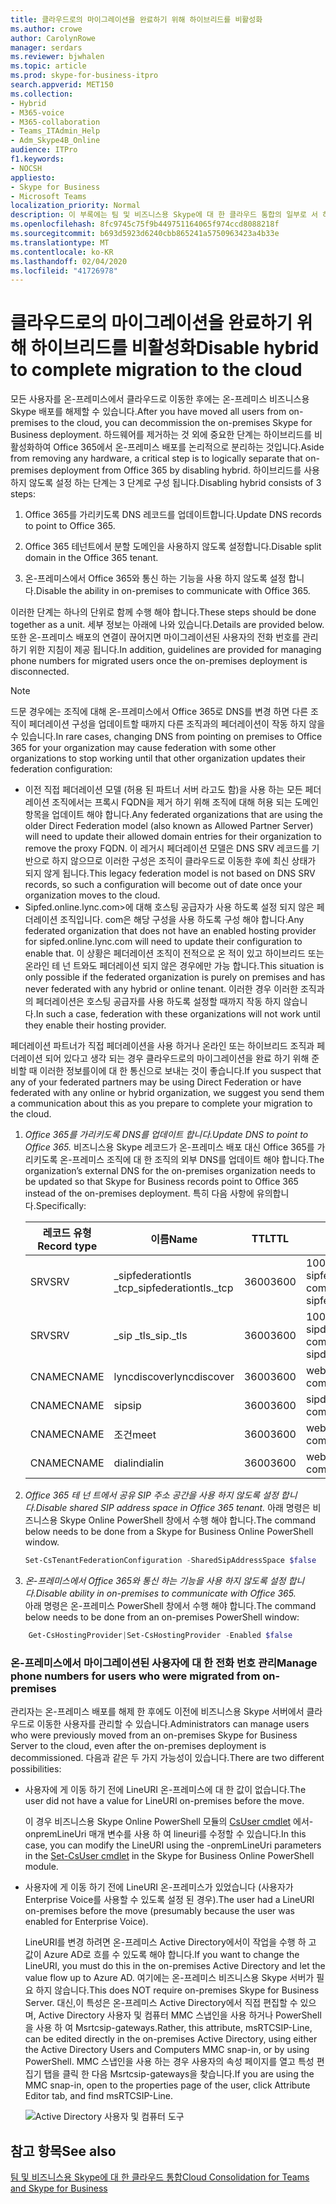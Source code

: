 ```yaml
---
title: 클라우드로의 마이그레이션을 완료하기 위해 하이브리드를 비활성화
ms.author: crowe
author: CarolynRowe
manager: serdars
ms.reviewer: bjwhalen
ms.topic: article
ms.prod: skype-for-business-itpro
search.appverid: MET150
ms.collection:
- Hybrid
- M365-voice
- M365-collaboration
- Teams_ITAdmin_Help
- Adm_Skype4B_Online
audience: ITPro
f1.keywords:
- NOCSH
appliesto:
- Skype for Business
- Microsoft Teams
localization_priority: Normal
description: 이 부록에는 팀 및 비즈니스용 Skype에 대 한 클라우드 통합의 일부로 서 하이브리드를 사용 하지 않도록 설정 하는 자세한 단계가 포함 되어 있습니다.
ms.openlocfilehash: 8fc9745c75f9b449751164065f974ccd8088218f
ms.sourcegitcommit: b693d5923d6240cbb865241a5750963423a4b33e
ms.translationtype: MT
ms.contentlocale: ko-KR
ms.lasthandoff: 02/04/2020
ms.locfileid: "41726978"
---
```

# <a name="disable-hybrid-to-complete-migration-to-the-cloud"></a><span data-ttu-id="0e216-103">클라우드로의 마이그레이션을 완료하기 위해 하이브리드를 비활성화</span><span class="sxs-lookup"><span data-stu-id="0e216-103">Disable hybrid to complete migration to the cloud</span></span>

<span data-ttu-id="0e216-104">모든 사용자를 온-프레미스에서 클라우드로 이동한 후에는 온-프레미스 비즈니스용 Skype 배포를 해제할 수 있습니다.</span><span class="sxs-lookup"><span data-stu-id="0e216-104">After you have moved all users from on-premises to the cloud, you can decommission the on-premises Skype for Business deployment.</span></span> <span data-ttu-id="0e216-105">하드웨어를 제거하는 것 외에 중요한 단계는 하이브리드를 비활성화하여 Office 365에서 온-프레미스 배포를 논리적으로 분리하는 것입니다.</span><span class="sxs-lookup"><span data-stu-id="0e216-105">Aside from removing any hardware, a critical step is to logically separate that on-premises deployment from Office 365 by disabling hybrid.</span></span> <span data-ttu-id="0e216-106">하이브리드를 사용 하지 않도록 설정 하는 단계는 3 단계로 구성 됩니다.</span><span class="sxs-lookup"><span data-stu-id="0e216-106">Disabling hybrid consists of 3 steps:</span></span>

1. <span data-ttu-id="0e216-107">Office 365를 가리키도록 DNS 레코드를 업데이트합니다.</span><span class="sxs-lookup"><span data-stu-id="0e216-107">Update DNS records to point to Office 365.</span></span>

2. <span data-ttu-id="0e216-108">Office 365 테넌트에서 분할 도메인을 사용하지 않도록 설정합니다.</span><span class="sxs-lookup"><span data-stu-id="0e216-108">Disable split domain in the Office 365 tenant.</span></span>

3. <span data-ttu-id="0e216-109">온-프레미스에서 Office 365와 통신 하는 기능을 사용 하지 않도록 설정 합니다.</span><span class="sxs-lookup"><span data-stu-id="0e216-109">Disable the ability in on-premises to communicate with Office 365.</span></span>

<span data-ttu-id="0e216-110">이러한 단계는 하나의 단위로 함께 수행 해야 합니다.</span><span class="sxs-lookup"><span data-stu-id="0e216-110">These steps should be done together as a unit.</span></span> <span data-ttu-id="0e216-111">세부 정보는 아래에 나와 있습니다.</span><span class="sxs-lookup"><span data-stu-id="0e216-111">Details are provided below.</span></span> <span data-ttu-id="0e216-112">또한 온-프레미스 배포의 연결이 끊어지면 마이그레이션된 사용자의 전화 번호를 관리 하기 위한 지침이 제공 됩니다.</span><span class="sxs-lookup"><span data-stu-id="0e216-112">In addition, guidelines are provided for managing phone numbers for migrated users once the on-premises deployment is disconnected.</span></span>

> [!Note] 
> <span data-ttu-id="0e216-113">드문 경우에는 조직에 대해 온-프레미스에서 Office 365로 DNS를 변경 하면 다른 조직이 페더레이션 구성을 업데이트할 때까지 다른 조직과의 페더레이션이 작동 하지 않을 수 있습니다.</span><span class="sxs-lookup"><span data-stu-id="0e216-113">In rare cases, changing DNS from pointing on premises to Office 365 for your organization may cause federation with some other organizations to stop working until that other organization updates their federation configuration:</span></span><ul><li>
<span data-ttu-id="0e216-114">이전 직접 페더레이션 모델 (허용 된 파트너 서버 라고도 함)을 사용 하는 모든 페더레이션 조직에서는 프록시 FQDN을 제거 하기 위해 조직에 대해 허용 되는 도메인 항목을 업데이트 해야 합니다.</span><span class="sxs-lookup"><span data-stu-id="0e216-114">Any federated organizations that are using the older Direct Federation model (also known as Allowed Partner Server) will need to update their allowed domain entries for their organization to remove the proxy FQDN.</span></span> <span data-ttu-id="0e216-115">이 레거시 페더레이션 모델은 DNS SRV 레코드를 기반으로 하지 않으므로 이러한 구성은 조직이 클라우드로 이동한 후에 최신 상태가 되지 않게 됩니다.</span><span class="sxs-lookup"><span data-stu-id="0e216-115">This legacy federation model is not based on DNS SRV records, so such a configuration will become out of date once your organization moves to the cloud.</span></span> </li><li><span data-ttu-id="0e216-116">Sipfed.online.lync.com>에 대해 호스팅 공급자가 사용 하도록 설정 되지 않은 페더레이션 조직입니다. <span>com은 해당 구성을 사용 하도록 구성 해야 합니다.</span><span class="sxs-lookup"><span data-stu-id="0e216-116">Any federated organization that does not have an enabled hosting provider for sipfed.online.lync.<span>com will need to update their configuration to enable that.</span></span> <span data-ttu-id="0e216-117">이 상황은 페더레이션 조직이 전적으로 온 적이 있고 하이브리드 또는 온라인 테 넌 트와도 페더레이션 되지 않은 경우에만 가능 합니다.</span><span class="sxs-lookup"><span data-stu-id="0e216-117">This situation is only possible if the federated organization is purely on premises and has never federated with any hybrid or online tenant.</span></span> <span data-ttu-id="0e216-118">이러한 경우 이러한 조직과의 페더레이션은 호스팅 공급자를 사용 하도록 설정할 때까지 작동 하지 않습니다.</span><span class="sxs-lookup"><span data-stu-id="0e216-118">In such a case, federation with these organizations will not work until they enable their hosting provider.</span></span></li></ul><span data-ttu-id="0e216-119">페더레이션 파트너가 직접 페더레이션을 사용 하거나 온라인 또는 하이브리드 조직과 페더레이션 되어 있다고 생각 되는 경우 클라우드로의 마이그레이션을 완료 하기 위해 준비할 때 이러한 정보를이에 대 한 통신으로 보내는 것이 좋습니다.</span><span class="sxs-lookup"><span data-stu-id="0e216-119">If you suspect that any of your federated partners may be using Direct Federation or have federated with any online or hybrid organization, we suggest you send them a communication about this as you prepare to complete your migration to the cloud.</span></span>

1.  <span data-ttu-id="0e216-120">*Office 365를 가리키도록 DNS를 업데이트 합니다.*</span><span class="sxs-lookup"><span data-stu-id="0e216-120">*Update DNS to point to Office 365.*</span></span>
<span data-ttu-id="0e216-121">비즈니스용 Skype 레코드가 온-프레미스 배포 대신 Office 365를 가리키도록 온-프레미스 조직에 대 한 조직의 외부 DNS를 업데이트 해야 합니다.</span><span class="sxs-lookup"><span data-stu-id="0e216-121">The organization’s external DNS for the on-premises organization needs to be updated so that Skype for Business records point to Office 365 instead of the on-premises deployment.</span></span> <span data-ttu-id="0e216-122">특히 다음 사항에 유의합니다.</span><span class="sxs-lookup"><span data-stu-id="0e216-122">Specifically:</span></span>

    |<span data-ttu-id="0e216-123">레코드 유형</span><span class="sxs-lookup"><span data-stu-id="0e216-123">Record type</span></span>|<span data-ttu-id="0e216-124">이름</span><span class="sxs-lookup"><span data-stu-id="0e216-124">Name</span></span>|<span data-ttu-id="0e216-125">TTL</span><span class="sxs-lookup"><span data-stu-id="0e216-125">TTL</span></span>|<span data-ttu-id="0e216-126">값</span><span class="sxs-lookup"><span data-stu-id="0e216-126">Value</span></span>|
    |---|---|---|---|
    |<span data-ttu-id="0e216-127">SRV</span><span class="sxs-lookup"><span data-stu-id="0e216-127">SRV</span></span>|<span data-ttu-id="0e216-128">_sipfederationtls _tcp</span><span class="sxs-lookup"><span data-stu-id="0e216-128">_sipfederationtls._tcp</span></span>|<span data-ttu-id="0e216-129">3600</span><span class="sxs-lookup"><span data-stu-id="0e216-129">3600</span></span>|<span data-ttu-id="0e216-130">100 1 5061 sipfed.online.lync.com>. <span>com</span><span class="sxs-lookup"><span data-stu-id="0e216-130">100 1 5061 sipfed.online.lync.<span>com</span></span>|
    |<span data-ttu-id="0e216-131">SRV</span><span class="sxs-lookup"><span data-stu-id="0e216-131">SRV</span></span>|<span data-ttu-id="0e216-132">_sip _tls</span><span class="sxs-lookup"><span data-stu-id="0e216-132">_sip._tls</span></span>|<span data-ttu-id="0e216-133">3600</span><span class="sxs-lookup"><span data-stu-id="0e216-133">3600</span></span>|<span data-ttu-id="0e216-134">100 1 443 sipdir.online.lync.com>. <span>com</span><span class="sxs-lookup"><span data-stu-id="0e216-134">100 1 443 sipdir.online.lync.<span>com</span></span>|
    |<span data-ttu-id="0e216-135">CNAME</span><span class="sxs-lookup"><span data-stu-id="0e216-135">CNAME</span></span>| <span data-ttu-id="0e216-136">lyncdiscover</span><span class="sxs-lookup"><span data-stu-id="0e216-136">lyncdiscover</span></span>|   <span data-ttu-id="0e216-137">3600</span><span class="sxs-lookup"><span data-stu-id="0e216-137">3600</span></span>|   <span data-ttu-id="0e216-138">webdir. s e t. <span>com</span><span class="sxs-lookup"><span data-stu-id="0e216-138">webdir.online.lync.<span>com</span></span>|
    |<span data-ttu-id="0e216-139">CNAME</span><span class="sxs-lookup"><span data-stu-id="0e216-139">CNAME</span></span>| <span data-ttu-id="0e216-140">sip</span><span class="sxs-lookup"><span data-stu-id="0e216-140">sip</span></span>|    <span data-ttu-id="0e216-141">3600</span><span class="sxs-lookup"><span data-stu-id="0e216-141">3600</span></span>|   <span data-ttu-id="0e216-142">sipdir.online.lync.com>. <span>com</span><span class="sxs-lookup"><span data-stu-id="0e216-142">sipdir.online.lync.<span>com</span></span>|
    |<span data-ttu-id="0e216-143">CNAME</span><span class="sxs-lookup"><span data-stu-id="0e216-143">CNAME</span></span>| <span data-ttu-id="0e216-144">조건</span><span class="sxs-lookup"><span data-stu-id="0e216-144">meet</span></span>|   <span data-ttu-id="0e216-145">3600</span><span class="sxs-lookup"><span data-stu-id="0e216-145">3600</span></span>|   <span data-ttu-id="0e216-146">webdir. s e t. <span>com</span><span class="sxs-lookup"><span data-stu-id="0e216-146">webdir.online.lync.<span>com</span></span>|
    |<span data-ttu-id="0e216-147">CNAME</span><span class="sxs-lookup"><span data-stu-id="0e216-147">CNAME</span></span>| <span data-ttu-id="0e216-148">dialin</span><span class="sxs-lookup"><span data-stu-id="0e216-148">dialin</span></span>  |<span data-ttu-id="0e216-149">3600</span><span class="sxs-lookup"><span data-stu-id="0e216-149">3600</span></span>|  <span data-ttu-id="0e216-150">webdir. s e t. <span>com</span><span class="sxs-lookup"><span data-stu-id="0e216-150">webdir.online.lync.<span>com</span></span>|

2.  <span data-ttu-id="0e216-151">*Office 365 테 넌 트에서 공유 SIP 주소 공간을 사용 하지 않도록 설정 합니다.*</span><span class="sxs-lookup"><span data-stu-id="0e216-151">*Disable shared SIP address space in Office 365 tenant.*</span></span>
<span data-ttu-id="0e216-152">아래 명령은 비즈니스용 Skype Online PowerShell 창에서 수행 해야 합니다.</span><span class="sxs-lookup"><span data-stu-id="0e216-152">The command below needs to be done from a Skype for Business Online PowerShell window.</span></span>

    ```PowerShell
    Set-CsTenantFederationConfiguration -SharedSipAddressSpace $false
    ```
 
3.  <span data-ttu-id="0e216-153">*온-프레미스에서 Office 365와 통신 하는 기능을 사용 하지 않도록 설정 합니다.*</span><span class="sxs-lookup"><span data-stu-id="0e216-153">*Disable ability in on-premises to communicate with Office 365.*</span></span>  
<span data-ttu-id="0e216-154">아래 명령은 온-프레미스 PowerShell 창에서 수행 해야 합니다.</span><span class="sxs-lookup"><span data-stu-id="0e216-154">The command below needs to be done from an on-premises PowerShell window:</span></span>
```PowerShell
    Get-CsHostingProvider|Set-CsHostingProvider -Enabled $false
```

### <a name="manage-phone-numbers-for-users-who-were-migrated-from-on-premises"></a><span data-ttu-id="0e216-155">온-프레미스에서 마이그레이션된 사용자에 대 한 전화 번호 관리</span><span class="sxs-lookup"><span data-stu-id="0e216-155">Manage phone numbers for users who were migrated from on-premises</span></span>

<span data-ttu-id="0e216-156">관리자는 온-프레미스 배포를 해제 한 후에도 이전에 비즈니스용 Skype 서버에서 클라우드로 이동한 사용자를 관리할 수 있습니다.</span><span class="sxs-lookup"><span data-stu-id="0e216-156">Administrators can manage users who were previously moved from an on-premises Skype for Business Server to the cloud, even after the on-premises deployment is decommissioned.</span></span> <span data-ttu-id="0e216-157">다음과 같은 두 가지 가능성이 있습니다.</span><span class="sxs-lookup"><span data-stu-id="0e216-157">There are two different possibilities:</span></span>

- <span data-ttu-id="0e216-158">사용자에 게 이동 하기 전에 LineURI 온-프레미스에 대 한 값이 없습니다.</span><span class="sxs-lookup"><span data-stu-id="0e216-158">The user did not have a value for LineURI on-premises before the move.</span></span> 

  <span data-ttu-id="0e216-159">이 경우 비즈니스용 Skype Online PowerShell 모듈의 [CsUser cmdlet](https://docs.microsoft.com/powershell/module/skype/set-csuser?view=skype-ps) 에서-onpremLineUri 매개 변수를 사용 하 여 lineuri를 수정할 수 있습니다.</span><span class="sxs-lookup"><span data-stu-id="0e216-159">In this case, you can modify the LineURI using the -onpremLineUri parameters in the [Set-CsUser cmdlet](https://docs.microsoft.com/powershell/module/skype/set-csuser?view=skype-ps) in the Skype for Business Online PowerShell module.</span></span>

- <span data-ttu-id="0e216-160">사용자에 게 이동 하기 전에 LineURI 온-프레미스가 있었습니다 (사용자가 Enterprise Voice를 사용할 수 있도록 설정 된 경우).</span><span class="sxs-lookup"><span data-stu-id="0e216-160">The user had a LineURI on-premises before the move (presumably because the user was enabled for Enterprise Voice).</span></span> 

  <span data-ttu-id="0e216-161">LineURI를 변경 하려면 온-프레미스 Active Directory에서이 작업을 수행 하 고 값이 Azure AD로 흐를 수 있도록 해야 합니다.</span><span class="sxs-lookup"><span data-stu-id="0e216-161">If you want to change the LineURI, you must do this in the on-premises Active Directory and let the value flow up to Azure AD.</span></span> <span data-ttu-id="0e216-162">여기에는 온-프레미스 비즈니스용 Skype 서버가 필요 하지 않습니다.</span><span class="sxs-lookup"><span data-stu-id="0e216-162">This does NOT require on-premises Skype for Business Server.</span></span> <span data-ttu-id="0e216-163">대신,이 특성은 온-프레미스 Active Directory에서 직접 편집할 수 있으며, Active Directory 사용자 및 컴퓨터 MMC 스냅인을 사용 하거나 PowerShell을 사용 하 여 Msrtcsip-gateways.</span><span class="sxs-lookup"><span data-stu-id="0e216-163">Rather, this attribute, msRTCSIP-Line, can be edited directly in the on-premises Active Directory, using either the Active Directory Users and Computers MMC snap-in, or by using PowerShell.</span></span> <span data-ttu-id="0e216-164">MMC 스냅인을 사용 하는 경우 사용자의 속성 페이지를 열고 특성 편집기 탭을 클릭 한 다음 Msrtcsip-gateways을 찾습니다.</span><span class="sxs-lookup"><span data-stu-id="0e216-164">If you are using the MMC snap-in, open to the properties page of the user, click Attribute Editor tab, and find msRTCSIP-Line.</span></span>

  ![Active Directory 사용자 및 컴퓨터 도구](../media/disable-hybrid-1.png)

## <a name="see-also"></a><span data-ttu-id="0e216-166">참고 항목</span><span class="sxs-lookup"><span data-stu-id="0e216-166">See also</span></span>

[<span data-ttu-id="0e216-167">팀 및 비즈니스용 Skype에 대 한 클라우드 통합</span><span class="sxs-lookup"><span data-stu-id="0e216-167">Cloud Consolidation for Teams and Skype for Business</span></span>](cloud-consolidation.md)
